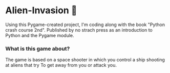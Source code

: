 # Alien-Invasion 🚀
Using this Pygame-created project, I'm coding along with the book "Python crash course 2nd".
Published by no strach press as an introduction to Python and the Pygame module.

### What is this game about?
The game is based on a space shooter in which you control a ship shooting at aliens that try 
To get away from you or attack you. 
